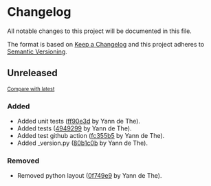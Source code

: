 # Changelog

All notable changes to this project will be documented in this file.

The format is based on [Keep a Changelog](http://keepachangelog.com/en/1.0.0/)
and this project adheres to [Semantic Versioning](http://semver.org/spec/v2.0.0.html).

<!-- insertion marker -->
## Unreleased

<small>[Compare with latest](https://github.com/johncloud-paas/nixpack_template/compare/2d10686fdb6558db983e1bb11bcb15a48cf41f11...HEAD)</small>

### Added

- Added unit tests ([ff90e3d](https://github.com/johncloud-paas/nixpack_template/commit/ff90e3d07a71508dfea6e9817cba9ad918e4cfd2) by Yann de The).
- Added tests ([4949299](https://github.com/johncloud-paas/nixpack_template/commit/4949299b4760f95fe1d1fe1d754c2b9a913489c9) by Yann de The).
- Added test github action ([fc355b5](https://github.com/johncloud-paas/nixpack_template/commit/fc355b5c5e5ed5abe58b39c3f560d15281654400) by Yann de The).
- Added _version.py ([80b1c0b](https://github.com/johncloud-paas/nixpack_template/commit/80b1c0b2a04a0c44e663171993221560333b231e) by Yann de The).

### Removed

- Removed python layout ([0f749e9](https://github.com/johncloud-paas/nixpack_template/commit/0f749e91f780e8fa81488c2ccb2497037b5fcbae) by Yann de The).

<!-- insertion marker -->
